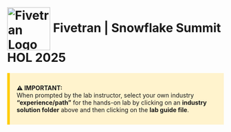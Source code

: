 # <img src="https://i.imgur.com/Og6gFnB.png" alt="Fivetran Logo" width="100" style="vertical-align: middle;"/> Fivetran | Snowflake Summit HOL 2025

<div style="background-color: #fff3cd; padding: 12px 16px; border-left: 6px solid #ffcc00; margin-bottom: 20px; margin-top: 10px;">

  <strong>⚠️ IMPORTANT:</strong><br>
  When prompted by the lab instructor, select your own industry <strong>“experience/path”</strong> for the hands-on lab by clicking on an <strong>industry solution folder</strong> above and then clicking on the <strong>lab guide file</strong>.

</div>